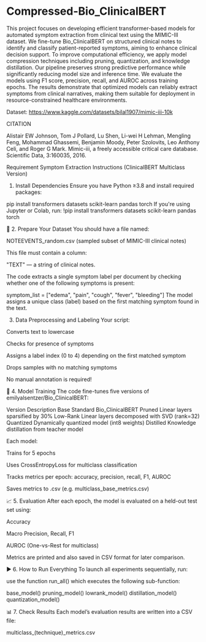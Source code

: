 # Compressed-Bio_ClinicalBERT

This project focuses on developing efficient transformer-based models for automated symptom extraction from clinical text using the MIMIC-III dataset. We fine-tune Bio_ClinicalBERT on structured clinical notes to identify and classify patient-reported symptoms, aiming to enhance clinical decision support. To improve computational efficiency, we apply model compression techniques including pruning, quantization, and knowledge distillation. Our pipeline preserves strong predictive performance while significantly reducing model size and inference time.
We evaluate the models using F1 score, precision, recall, and AUROC across training epochs. The results demonstrate that optimized models can reliably extract symptoms from clinical narratives, making them suitable for deployment in resource-constrained healthcare environments.


Dataset: https://www.kaggle.com/datasets/bilal1907/mimic-iii-10k

CITATION

Alistair EW Johnson, Tom J Pollard, Lu Shen, Li-wei H Lehman, Mengling Feng, Mohammad Ghassemi,
Benjamin Moody, Peter Szolovits, Leo Anthony Celi, and Roger G Mark. Mimic-iii, a freely accessible
critical care database. Scientific Data, 3:160035, 2016.

Requirement
Symptom Extraction Instructions (ClinicalBERT Multiclass Version)

1. Install Dependencies
Ensure you have Python ≥3.8 and install required packages:

pip install transformers datasets scikit-learn pandas torch
If you're using Jupyter or Colab, run:
!pip install transformers datasets scikit-learn pandas torch

📁 2. Prepare Your Dataset
You should have a file named:

NOTEEVENTS_random.csv (sampled subset of MIMIC-III clinical notes)

This file must contain a column:

"TEXT" — a string of clinical notes.

The code extracts a single symptom label per document by checking whether one of the following symptoms is present:

symptom_list = ["edema", "pain", "cough", "fever", "bleeding"]
The model assigns a unique class (label) based on the first matching symptom found in the text.

 3. Data Preprocessing and Labeling
Your script:

Converts text to lowercase

Checks for presence of symptoms

Assigns a label index (0 to 4) depending on the first matched symptom

Drops samples with no matching symptoms

No manual annotation is required!

🧠 4. Model Training
The code fine-tunes five versions of emilyalsentzer/Bio_ClinicalBERT:

Version	Description
Base	Standard Bio_ClinicalBERT
Pruned	Linear layers sparsified by 30%
Low-Rank	Linear layers decomposed with SVD (rank=32)
Quantized	Dynamically quantized model (int8 weights)
Distilled	Knowledge distillation from teacher model

Each model:

Trains for 5 epochs

Uses CrossEntropyLoss for multiclass classification

Tracks metrics per epoch: accuracy, precision, recall, F1, AUROC

Saves metrics to .csv (e.g. multiclass_base_metrics.csv)

📈 5. Evaluation
After each epoch, the model is evaluated on a held-out test set using:

Accuracy

Macro Precision, Recall, F1

AUROC (One-vs-Rest for multiclass)

Metrics are printed and also saved in CSV format for later comparison.

▶️ 6. How to Run Everything
To launch all experiments sequentially, run:

use the function run_all() which executes the following sub-function:


base_model()
pruning_model()
lowrank_model()
distillation_model()
quantization_model()

📊 7. Check Results
Each model’s evaluation results are written into a CSV file:

multiclass_(technique)_metrics.csv


